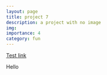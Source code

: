 ```yaml
---
layout: page
title: project 7
description: a project with no image
img:
importance: 4
category: fun
---
```


[Test link](./test.html)


<html>
  <head>
    <title>Hello</title>
  </head>
  <body>
    Hello
  </body>
</html>
